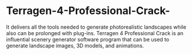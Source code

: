 # Terragen-4-Professional-Crack-
It delivers all the tools needed to generate photorealistic landscapes while also can be prolonged with plug-ins. Terragen 4 Professional Crack is an influential scenery generator software program that can be used to generate landscape images, 3D models, and animations. 
